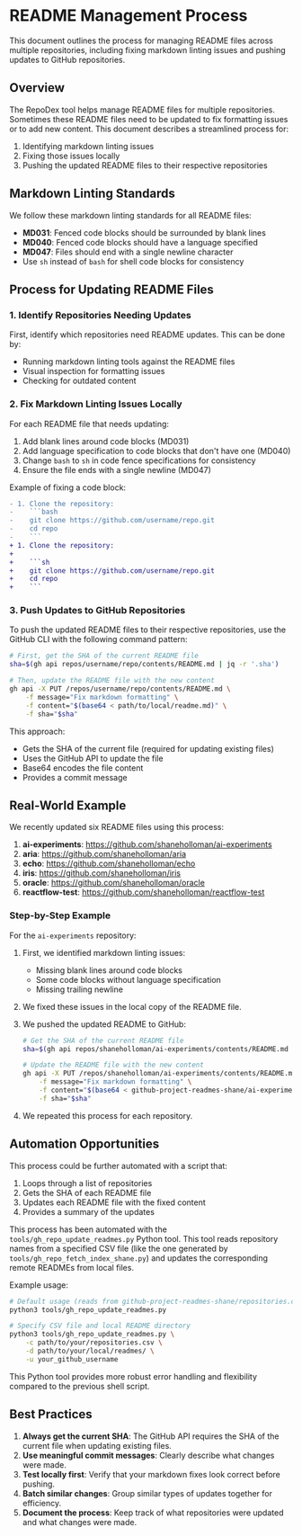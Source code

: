 # README Management Process

This document outlines the process for managing README files across multiple repositories, including fixing markdown linting issues and pushing updates to GitHub repositories.

## Overview

The RepoDex tool helps manage README files for multiple repositories. Sometimes these README files need to be updated to fix formatting issues or to add new content. This document describes a streamlined process for:

1. Identifying markdown linting issues
2. Fixing those issues locally
3. Pushing the updated README files to their respective repositories

## Markdown Linting Standards

We follow these markdown linting standards for all README files:

- **MD031**: Fenced code blocks should be surrounded by blank lines
- **MD040**: Fenced code blocks should have a language specified
- **MD047**: Files should end with a single newline character
- Use `sh` instead of `bash` for shell code blocks for consistency

## Process for Updating README Files

### 1. Identify Repositories Needing Updates

First, identify which repositories need README updates. This can be done by:

- Running markdown linting tools against the README files
- Visual inspection for formatting issues
- Checking for outdated content

### 2. Fix Markdown Linting Issues Locally

For each README file that needs updating:

1. Add blank lines around code blocks (MD031)
2. Add language specification to code blocks that don't have one (MD040)
3. Change `bash` to `sh` in code fence specifications for consistency
4. Ensure the file ends with a single newline (MD047)

Example of fixing a code block:

```diff
- 1. Clone the repository:
-    ```bash
-    git clone https://github.com/username/repo.git
-    cd repo
-    ```
+ 1. Clone the repository:
+
+    ```sh
+    git clone https://github.com/username/repo.git
+    cd repo
+    ```
```

### 3. Push Updates to GitHub Repositories

To push the updated README files to their respective repositories, use the GitHub CLI with the following command pattern:

```sh
# First, get the SHA of the current README file
sha=$(gh api repos/username/repo/contents/README.md | jq -r '.sha')

# Then, update the README file with the new content
gh api -X PUT /repos/username/repo/contents/README.md \
    -f message="Fix markdown formatting" \
    -f content="$(base64 < path/to/local/readme.md)" \
    -f sha="$sha"
```

This approach:

- Gets the SHA of the current file (required for updating existing files)
- Uses the GitHub API to update the file
- Base64 encodes the file content
- Provides a commit message

## Real-World Example

We recently updated six README files using this process:

1. **ai-experiments**: <https://github.com/shaneholloman/ai-experiments>
2. **aria**: <https://github.com/shaneholloman/aria>
3. **echo**: <https://github.com/shaneholloman/echo>
4. **iris**: <https://github.com/shaneholloman/iris>
5. **oracle**: <https://github.com/shaneholloman/oracle>
6. **reactflow-test**: <https://github.com/shaneholloman/reactflow-test>

### Step-by-Step Example

For the `ai-experiments` repository:

1. First, we identified markdown linting issues:
    - Missing blank lines around code blocks
    - Some code blocks without language specification
    - Missing trailing newline

2. We fixed these issues in the local copy of the README file.

3. We pushed the updated README to GitHub:

    ```sh
    # Get the SHA of the current README file
    sha=$(gh api repos/shaneholloman/ai-experiments/contents/README.md | jq -r '.sha')

    # Update the README file with the new content
    gh api -X PUT /repos/shaneholloman/ai-experiments/contents/README.md \
        -f message="Fix markdown formatting" \
        -f content="$(base64 < github-project-readmes-shane/ai-experiments-readme.md)" \
        -f sha="$sha"
    ```

4. We repeated this process for each repository.

## Automation Opportunities

This process could be further automated with a script that:

1. Loops through a list of repositories
2. Gets the SHA of each README file
3. Updates each README file with the fixed content
4. Provides a summary of the updates

This process has been automated with the `tools/gh_repo_update_readmes.py` Python tool. This tool reads repository names from a specified CSV file (like the one generated by `tools/gh_repo_fetch_index_shane.py`) and updates the corresponding remote READMEs from local files.

Example usage:

```sh
# Default usage (reads from github-project-readmes-shane/repositories.csv)
python3 tools/gh_repo_update_readmes.py

# Specify CSV file and local README directory
python3 tools/gh_repo_update_readmes.py \
    -c path/to/your/repositories.csv \
    -d path/to/your/local/readmes/ \
    -u your_github_username
```

This Python tool provides more robust error handling and flexibility compared to the previous shell script.

## Best Practices

1. **Always get the current SHA**: The GitHub API requires the SHA of the current file when updating existing files.
2. **Use meaningful commit messages**: Clearly describe what changes were made.
3. **Test locally first**: Verify that your markdown fixes look correct before pushing.
4. **Batch similar changes**: Group similar types of updates together for efficiency.
5. **Document the process**: Keep track of what repositories were updated and what changes were made.
